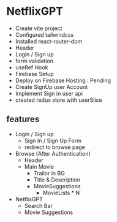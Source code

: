 # NetflixGPT

- Create vite project
- Configured tailwindcss
- Installed react-router-dom
- Header
- Login / Sign up
- form validation
- useRef Hook
- Firebase Setup
- Deploy on Firebase Hosting : Pending
- Create SignUp user Account
- Implement Sign in user api
- created redux store with userSlice

## features

- Login / Sign up
  - Sign In / Sign Up Form
  - redirect to browse page
- Browse (After Authentication)
  - Header
  - Main Movie
    - Trailor in BG
    - Title & Description
    - MovieSuggestions
      - MovieLists * N
- NetflixGPT
  - Search Bar
  - Movie Suggestions
